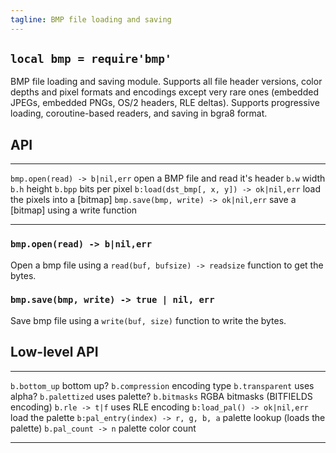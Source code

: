 ```yaml
---
tagline: BMP file loading and saving
---
```


## `local bmp = require'bmp'`

BMP file loading and saving module. Supports all file header versions,
color depths and pixel formats and encodings except very rare ones
(embedded JPEGs, embedded PNGs, OS/2 headers, RLE deltas). Supports
progressive loading, coroutine-based readers, and saving in bgra8 format.

## API

--------------------------------------- ---------------------------------------
`bmp.open(read) -> b|nil,err`           open a BMP file and read it's header
`b.w`                                   width
`b.h`                                   height
`b.bpp`                                 bits per pixel
`b:load(dst_bmp[, x, y]) -> ok|nil,err` load the pixels into a [bitmap]
`bmp.save(bmp, write) -> ok|nil,err`    save a [bitmap] using a write function
--------------------------------------- ---------------------------------------

### `bmp.open(read) -> b|nil,err`

Open a bmp file using a `read(buf, bufsize) -> readsize` function
to get the bytes.

### `bmp.save(bmp, write) -> true | nil, err`

Save bmp file using a `write(buf, size)` function to write the bytes.


## Low-level API

--------------------------------------- ---------------------------------------
`b.bottom_up`                           bottom up?
`b.compression`                         encoding type
`b.transparent`                         uses alpha?
`b.palettized`                          uses palette?
`b.bitmasks`                            RGBA bitmasks (BITFIELDS encoding)
`b.rle -> t|f`                          uses RLE encoding
`b:load_pal() -> ok|nil,err`            load the palette
`b:pal_entry(index) -> r, g, b, a`      palette lookup (loads the palette)
`b.pal_count -> n`                      palette color count
--------------------------------------- ---------------------------------------
